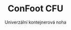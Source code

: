 ---
title: "ConFoot CFU"
subtitle: "Univerzální kontejnerová noha"
mainImage: "/images/products/confoot-cfu-main.jpg"
gallery:
  - "/images/products/confoot-cfu-1.jpg"
  - "/images/products/confoot-cfu-2.jpg"
  - "/images/products/confoot-cfu-3.jpg"
shortDescription: "ConFoot CFU je univerzální noha kontejneru navržená pro všestrannou manipulaci s kontejnery v různých prostředích."
technicalDescription: "ConFoot CFU je vyroben z oceli nejvyšší kvality a disponuje naším patentovaným uzamykacím mechanismem pro bezpečné upevnění ke rohům kontejneru."
videoID: "HDhFIRA-oZU"
specifications:
  - name: "Hmotnost"
    value: "24 kg"
  - name: "Nosnost"
    value: "34 tun"
  - name: "Rozměry"
    value: "45 × 30 × 25 cm"
  - name: "Materiál"
    value: "Ocel nejvyšší kvality"
price: "€1,250"
pricingNotes: "K dispozici jsou slevy při větším objemu. Pro individuální nabídky nás kontaktujte."
buyLink: "/contact"
howToUse: |
  1. Umístěte CFU pod roh kontejneru
  2. Aktivujte uzamykací mechanismus
  3. Ověřte bezpečné upevnění
  4. Opakujte pro všechny potřebné rohy
benefits:
  - title: "Univerzální kompatibilita"
    description: "Funguje se všemi standardními kontejnerovými jednotkami bez ohledu na výrobce"
  - title: "Rychlá instalace"
    description: "Jeden operátor může připevnit během méně než 5 minut na jednotku"
  - title: "Úspora místa"
    description: "Kompaktní design umožňuje ukládání i v omezených prostorech, když není použit"
  - title: "Nákladově efektivní"
    description: "Snižuje potřebu speciální manipulační techniky, což šetří provozní náklady"
  - title: "Univerzální využití"
    description: "Vhodné pro odvětví jako logistika, výroba a stavebnictví"
  - title: "Vylepšená pracovní efektivita"
    description: "Zjednodušuje proces manipulace s kontejnery a zvyšuje provozní efektivitu"
articleContent: |
  ## Co je ConFoot CFU?

  ConFoot CFU je univerzální řešení pro nohy kontejnerů, navržené tak, aby poskytovalo maximální všestrannost a kompatibilitu napříč různými typy kontejnerů. Tento inovativní systém nabízí spolehlivý a efektivní způsob manipulace s kontejnery bez nutnosti těžké techniky nebo specializovaného vybavení. Model CFU vyniká svou schopností pracovat prakticky s jakýmkoli standardním námořním kontejnerem, což z něj činí ideální volbu pro podniky, které manipulují s různými typy kontejnerů.

  ## Jak to funguje

  ConFoot CFU se připevňuje přímo na roh kontejneru, čímž poskytuje stabilní základnu pro nakládku, vykládku a dočasné skladování. Jeho univerzální design zajišťuje kompatibilitu s prakticky všemi standardními námořními kontejnery, což z něj činí ideální řešení pro podniky, které manipulují s různými typy kontejnerů. Jednoduchý mechanismus upevnění umožňuje rychlou instalaci a odstranění, což výrazně snižuje čas a prostředky potřebné pro manipulaci s kontejnery.

  ## Jak funguje ConFoot CFU

  ### Hlavní mechanismus

  ConFoot CFU využívá inovativní univerzální systém upevnění, který bezpečně spojuje s rohovými prvky kontejneru bez ohledu na výrobce. Tato univerzálnost je dosažena díky speciálně navrženému upínacímu mechanismu, který se přizpůsobuje různým konfiguracím rohů kontejneru. Vyrobený z oceli nejvyšší kvality, každý kus nabízí vynikající odolnost a zároveň je snadno ovladatelný jediným operátorem pro manipulaci a instalaci.

  Proces upevnění je jednoduchý a vyžaduje minimální školení. Obsluha může umístit CFU pod roh kontejneru, aktivovat uzamykací mechanismus a ověřit bezpečné upevnění před pokračováním. Tato jednoduchost umožňuje rychlou instalaci v různých provozních prostředích, od rušných přístavů až po odlehlé stavební lokality.

  ### Výhody mechanismu

  1. **Univerzální použití**: Adaptivní design CFU funguje s kontejnery od všech hlavních výrobců, což eliminuje problémy s kompatibilitou.
  2. **Provozní jednoduchost**: Intuitivní systém upevnění se dá snadno ovládnout, což snižuje nároky na školení a provozní chyby.
  3. **Časová efektivita**: Manipulace s kontejnery může být dokončena za zlomek času ve srovnání s tradičními metodami vyžadujícími těžkou techniku.
  4. **Optimalizace zdrojů**: Snížením závislosti na specializovaném vybavení umožňuje CFU efektivnější využití zdrojů.

  Mechanismus CFU představuje významný pokrok v technologii manipulace s kontejnery a nabízí řešení, které kombinuje univerzálnost, jednoduchost a efektivitu v jednom produktu.

  ## Aplikace ConFoot CFU

  ### Různorodé logistické operace
  ConFoot CFU vyniká v různorodých logistických operacích, kde se pravidelně manipulují různé typy kontejnerů. Jeho univerzální kompatibilita jej činí obzvláště cenným v multimodálních transportních uzlech, kde se setkávají kontejnery od různých výrobců a přepravních společností. Schopnost systému pracovat s různými typy kontejnerů eliminuje potřebu několika specializovaných manipulačních řešení, čímž se zjednodušuje provoz a snižují náklady na vybavení.

  ### Malé distribuční centra
  Pro menší distribuční centra, která si nemohou dovolit investice do permanentního manipulačního zařízení pro kontejnery, poskytuje ConFoot CFU ideální řešení. Jeho přenosnost a snadné použití umožňují těmto zařízením efektivně zvládat příjem kontejnerů bez nutnosti investovat do nákladné infrastruktury. Tato dostupnost otevírá nové možnosti pro podniky, které chtějí rozšířit své distribuční kapacity bez výrazných kapitálových výdajů.

  ### Výrobní zařízení
  Výrobní zařízení těží z možnosti CFU vytvořit flexibilní výrobní uspořádání. Umožněním umístění kontejnerů přesně tam, kde je potřeba, systém usnadňuje just-in-time řízení zásob a efektivní výrobní procesy. Schopnost rychle přemístit kontejnery také podporuje agilní výrobní procesy, které vyžadují častou re-konfiguraci pracovního prostoru a rozdělení zdrojů.

  Přizpůsobivost ConFoot CFU z něj činí nezbytný nástroj pro moderní logistické a výrobní operace, poskytující flexibilitu potřebnou k reakci na měnící se požadavky trhu a provozní požadavky.

  ### Výhody a omezení

  #### Výhody

  ConFoot CFU nabízí výrazné výhody pro manipulaci s kontejnery. Jeho univerzální kompatibilita eliminuje potřebu několika specializovaných manipulačních systémů, což snižuje náklady na vybavení a zjednodušuje správu zásob. Přenosnost systému umožňuje jeho nasazení na různých místech, čímž poskytuje provozní flexibilitu, která pevně umístěné vybavení nedokáže nabídnout. Navíc jednoduchý provoz CFU snižuje nároky na školení a umožňuje rychlé zavedení v nových prostředích. Odolná konstrukce zajišťuje dlouhodobou spolehlivost, zatímco kompaktní design minimalizuje prostor pro skladování, když není použit.

  #### Omezení

  Navzdory své univerzálnosti má ConFoot CFU některá omezení, která je třeba zvážit. Manuální povaha systému nemusí být vhodná pro operace s vysokým objemem, kde by automatizovaná řešení mohla být efektivnější. I když CFU výrazně snižuje potřebu těžké techniky, zcela ji neeliminuje u všech scénářů manipulace s kontejnery. Navíc mohou extrémně nerovné povrchy představovat problém pro stabilní nasazení, což v některých případech vyžaduje dodatečnou přípravu místa. Tyto faktory by měly být zváženy při posuzování použití CFU v konkrétních provozních prostředích.

  ## Budoucí vývoj

  ### Plánovaná vylepšení
  ConFoot CFU se neustále vyvíjí s několika plánovanými vylepšeními na obzoru. Vývojové úsilí je zaměřeno na další snížení hmotnosti každé jednotky při zachování nebo zvýšení nosnosti. Inovace v oblasti materiálové vědy jsou zkoumány s cílem začlenit pokročilé kompozity, které nabízejí vynikající poměr síly k hmotnosti. Dále se navrhují ergonomická vylepšení, která dále zjednoduší proces upevnění a sníží únavu obsluhy při dlouhodobém používání.

  ### Integrace
  Budoucí verze ConFoot CFU budou obsahovat rozšířené integrační schopnosti se systémy řízení skladů a platformami pro sledování logistiky. Digitální senzory jsou vyvíjeny pro monitorování rozložení zatížení a stability v reálném čase, což poskytuje cenná data pro optimalizaci bezpečnosti a efektivity. Tyto inteligentní funkce umožní CFU stát se součástí propojeného logistického ekosystému, podporujícího rozhodování na základě dat a prediktivní údržbu.

  Tento průběžný vývoj zajišťuje, že ConFoot CFU bude nadále splňovat měnící se potřeby logistického a výrobního sektoru a udrží si své postavení jako přední řešení pro všestrannou manipulaci s kontejnery.
---